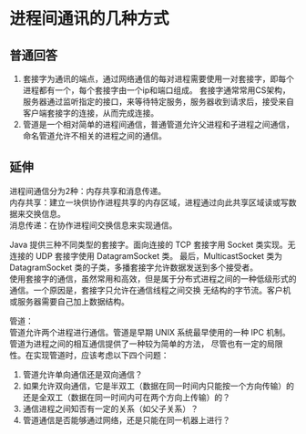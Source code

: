 # 进程间通讯的几种方式

## 普通回答
1. 套接字为通讯的端点，通过网络通信的每对进程需要使用一对套接字，即每个进程都有一个，每个套接字由一个ip和端口组成。
套接字通常常用CS架构，服务器通过监听指定的接口，来等待特定服务，服务器收到请求后，接受来自客户端套接字的连接，从而完成连接。
2. 管道是一个相对简单的进程间通信，普通管道允许父进程和子进程之间通信，命名管道允许不相关的进程之间的通信。

## 延伸
进程间通信分为2种：内存共享和消息传递。  
内存共享：建立一块供协作进程共享的内存区域，进程通过向此共享区域读或写数据来交换信息。  
消息传递：在协作进程间交换信息来实现通信。  

Java 提供三种不同类型的套接字。面向连接的 TCP 套接字用 Socket 类实现。无连接的 UDP 套接字使用 DatagramSocket 类。
最后，MulticastSocket 类为 DatagramSocket 类的子类，多播套接字允许数据发送到多个接受者。  
使用套接字的通信，虽然常用和高效，但是属于分布式进程之间的一种低级形式的通信。一个原因是，套接字只允许在通信线程之间交换
无结构的字节流。客户机或服务器需要自己加上数据结构。

管道：  
管道允许两个进程进行通信。管道是早期 UNIX 系统最早使用的一种 IPC 机制。管道为进程之间的相互通信提供了一种较为简单的方法，
尽管也有一定的局限性。在实现管道时，应该考虑以下四个问题：

1. 管道允许单向通信还是双向通信？
2. 如果允许双向通信，它是半双工（数据在同一时间内只能按一个方向传输）的还是全双工（数据在同一时间内可在两个方向上传输）的？
3. 通信进程之间知否有一定的关系（如父子关系）？
4. 管道通信是否能够通过网络，还是只能在同一机器上进行？
